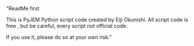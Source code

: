 "ReadMe first

This is PyJEM Python script code created by Eiji Okunishi.
All script code is free , but be careful, every script not official code.

If you use it, please do so at your own risk."